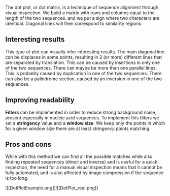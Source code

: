 The dot plot, or dot matrix, is a technique of sequence alignment through visual inspection. We build a matrix with rows and columns equal to the length of the two sequences, and we put a sign where two characters are identical. Diagonal lines will then correspond to similarity regions.

## Interesting results
This type of plot can visually infer interesting results. The main diagonal line can be displaces in some points, resulting in 2 (or more) different lines that are separated by translation. This can be caused by insertions in only one of the two sequences. There can maybe be more then one parallel lines. This is probably caused by duplication in one of the two sequences. There can also be a palindrome section, caused by an inversion in one of the two sequences.

## Improving readability
**Filters** can be implemented in order to reduce strong background noise, present especially in nucleic acid sequences. To implement this filters we set a **stringency** value and a **window size**. We keep only the points in which for a given window size there are at least *stringency* points matching.

## Pros and cons
While with this method we can find all the possible matches while also finding repeated sequences (direct and inverse) and is useful for a quick inspection, the need for a manual visual inspection means that it cannot be fully automated, and is also affected by image compression if the sequence is too long. 


![[DotPlotExample.png]]![[DotPlot_real.png]]